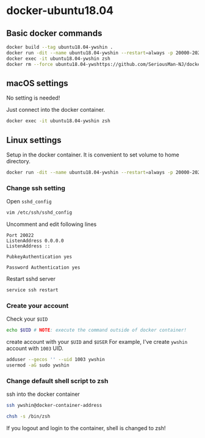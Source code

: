 # docker-ubuntu18.04

## Basic docker commands
```bash
docker build --tag ubuntu18.04-ywshin .
docker run -dit --name ubuntu18.04-ywshin --restart=always -p 20000-20200:20000-20200 -v $PWD/dev:/root/dev ubuntu18.04-ywshin
docker exec -it ubuntu18.04-ywshin zsh
docker rm --force ubuntu18.04-ywshttps://github.com/SeriousMan-NJ/docker-ubuntu18.04/blob/master/README.mdhin
```

## macOS settings
No setting is needed!

Just connect into the docker container.
```bash
docker exec -it ubuntu18.04-ywshin zsh
```

## Linux settings
Setup in the docker container.
It is convenient to set volume to home directory.
```bash
docker run -dit --name ubuntu18.04-ywshin --restart=always -p 20000-20200:20000-20200 -v $HOME:$HOME ubuntu18.04-ywshin
```

### Change ssh setting
Open `sshd_config`
```bash
vim /etc/ssh/sshd_config
```
Uncomment and edit following lines
```
Port 20022
ListenAddress 0.0.0.0
ListenAddress ::

PubkeyAuthentication yes

Password Authentication yes
```
Restart sshd server
```bash
service ssh restart
```

### Create your account
Check your `$UID`
```bash
echo $UID # NOTE: execute the command outside of docker container!
```
create account with your `$UID` and `$USER`
For example, I've create `ywshin` account with `1003` UID.
```bash
adduser --gecos '' --uid 1003 ywshin
usermod -aG sudo ywshin
````

### Change default shell script to zsh
ssh into the docker container
```bash
ssh ywshin@docker-container-address
```
```bash
chsh -s /bin/zsh
```
If you logout and login to the container, shell is changed to zsh!
